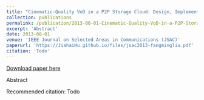```yaml
---
title: "Cinematic-Quality VoD in a P2P Storage Cloud: Design, Implementation and Measurements"
collection: publications
permalink: /publication/2013-08-01-Cinematic-Quality-VoD-in-a-P2P-Storage-Cloud
excerpt: 'Abstract'
date: 2013-08-01
venue: 'IEEE Journal on Selected Areas in Communications (JSAC)'
paperurl: 'https://JiahaiHu.github.io/files/jsac2013-fangmingliu.pdf'
citation: 'Todo'
---
```


<a href='https://JiahaiHu.github.io/files/jsac2013-fangmingliu.pdf'>Download paper here</a>

Abstract

Recommended citation: Todo